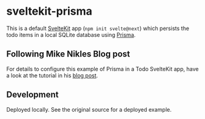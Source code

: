 # sveltekit-prisma

This is a default [SvelteKit](https://kit.svelte.dev/) app (`npm init svelte@next`) which persists the todo items in a local SQLite database using [Prisma](https://www.prisma.io/).

## Following Mike Nikles Blog post

For details to configure this example of Prisma in a Todo SvelteKit app, have a look at the tutorial in his [blog post](https://www.mikenikles.com/blog/svelte-kit-prisma-a-match-made-in-digital-heaven).

## Development

Deployed locally. See the original source for a deployed example. 

